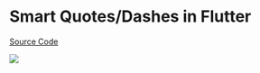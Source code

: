 # Smart Quotes/Dashes in Flutter

[Source Code](../source/smart-quotes-dashes-in-flutter.dart)

![](../images/smart-quotes-dashes-in-flutter.jpg)
